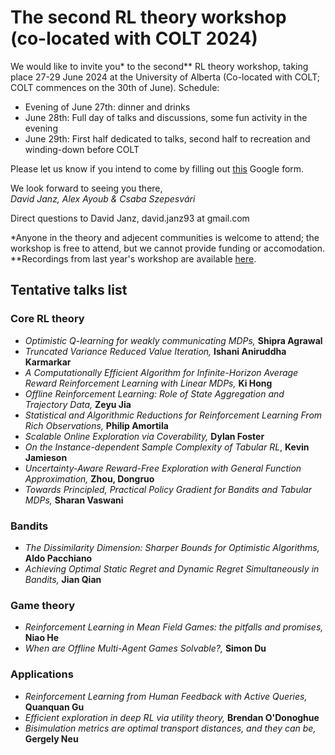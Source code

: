 # The second RL theory workshop (co-located with COLT 2024)

We would like to invite you\* to the second\*\* RL theory workshop, taking place 27-29 June 2024 at the University of Alberta (Co-located with COLT; COLT commences on the 30th of June). Schedule:
- Evening of June 27th: dinner and drinks
- June 28th: Full day of talks and discussions, some fun activity in the evening
- June 29th: First half dedicated to talks, second half to recreation and
winding-down before COLT

Please let us know if you intend to come by filling out [this](https://forms.gle/Q8hs1Kb8xXtFyd1f9) Google form.

We look forward to seeing you there,<br/>
*David Janz, Alex Ayoub \& Csaba Szepesvári*

Direct questions to David Janz, david.janz93 at gmail.com


\*Anyone in the theory and adjecent communities is welcome to attend; the workshop is free to attend, but we cannot provide funding or accomodation. <br/>
\*\*Recordings from last year's workshop are available [here](https://www.youtube.com/playlist?list=PLOtn0gtfk-RnuiDoj7oDP9LZ7pdOj5vtO).


## Tentative talks list
### Core RL theory
- *Optimistic Q-learning for weakly communicating MDPs,* **Shipra Agrawal**
- *Truncated Variance Reduced Value Iteration,* **Ishani Aniruddha Karmarkar**
- *A Computationally Efficient Algorithm for Infinite-Horizon Average Reward Reinforcement Learning with Linear MDPs,* **Ki Hong**
- *Offline Reinforcement Learning: Role of State Aggregation and Trajectory Data,* **Zeyu Jia**
- *Statistical and Algorithmic Reductions for Reinforcement Learning From Rich Observations,* **Philip Amortila**
- *Scalable Online Exploration via Coverability,* **Dylan Foster**
- *On the Instance-dependent Sample Complexity of Tabular RL*, **Kevin Jamieson**
- *Uncertainty-Aware Reward-Free Exploration with General Function Approximation,* **Zhou, Dongruo**
- *Towards Principled, Practical Policy Gradient for Bandits and Tabular MDPs,* **Sharan Vaswani**

### Bandits
- *The Dissimilarity Dimension: Sharper Bounds for Optimistic Algorithms,* **Aldo Pacchiano**
- *Achieving Optimal Static Regret and Dynamic Regret Simultaneously in Bandits,* **Jian Qian**

### Game theory
- *Reinforcement Learning in Mean Field Games: the pitfalls and promises,* **Niao He**
- *When are Offline Multi-Agent Games Solvable?,* **Simon Du**

### Applications
- *Reinforcement Learning from Human Feedback with Active Queries,* **Quanquan Gu**
- *Efficient exploration in deep RL via utility theory,* **Brendan O'Donoghue**
- *Bisimulation metrics are optimal transport distances, and they can be,* **Gergely Neu**

